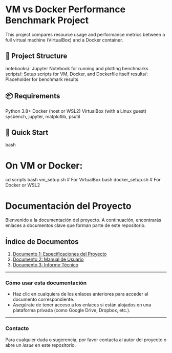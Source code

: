 # VM vs Docker Performance Benchmark Project

This project compares resource usage and performance metrics between a full virtual machine (VirtualBox) and a Docker container.

## 🔧 Project Structure
notebooks/: Jupyter Notebook for running and plotting benchmarks
scripts/: Setup scripts for VM, Docker, and Dockerfile itself
results/: Placeholder for benchmark results

## 📦 Requirements
Python 3.8+
Docker (host or WSL2)
VirtualBox (with a Linux guest)
sysbench, jupyter, matplotlib, psutil

## 🚀 Quick Start
bash
# On VM or Docker:
cd scripts
bash vm_setup.sh      # For VirtualBox
bash docker_setup.sh  # For Docker or WSL2

# Documentación del Proyecto

Bienvenido a la documentación del proyecto. A continuación, encontrarás enlaces a documentos clave que forman parte de este repositorio.

## Índice de Documentos

1. [Documento 1: Especificaciones del Proyecto](https://docs.google.com/document/d/1ZKTfD3cAN7Y1vyLOoTKwYFgKzRSr_D_SWBL-7WP90Nw/edit?usp=sharing)
2. [Documento 2: Manual de Usuario](https://example.com/documento2.pdf)
3. [Documento 3: Informe Técnico](https://github.com/ElNavas-8/Proyecto_TIC)

---

### Cómo usar esta documentación

- Haz clic en cualquiera de los enlaces anteriores para acceder al documento correspondiente.
- Asegúrate de tener acceso a los enlaces si están alojados en una plataforma privada (como Google Drive, Dropbox, etc.).

---

### Contacto

Para cualquier duda o sugerencia, por favor contacta al autor del proyecto o abre un *issue* en este repositorio.

